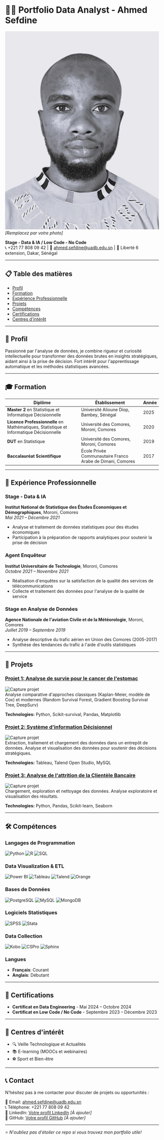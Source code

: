 # 👨‍💻 Portfolio Data Analyst - Ahmed Sefdine

![Photo de profil](photo_id.jpeg) *[Remplacez par votre photo]*

**Stage - Data & IA / Low Code - No Code**  
📞 +221 77 808 09 42 | 📧 ahmed.sefdine@uadb.edu.sn | 📍 Liberté 6 extension, Dakar, Sénégal

---

## 📋 Table des matières
- [Profil](#-profil)
- [Formation](#-formation)
- [Expérience Professionnelle](#-expérience-professionnelle)
- [Projets](#-projets)
- [Compétences](#-compétences)
- [Certifications](#-certifications)
- [Centres d'intérêt](#-centres-dintérêt)

---

## 👤 Profil

Passionné par l'analyse de données, je combine rigueur et curiosité intellectuelle pour transformer des données brutes en insights stratégiques, aidant ainsi à la prise de décision. Fort intérêt pour l'apprentissage automatique et les méthodes statistiques avancées.

---

## 🎓 Formation

| Diplôme | Établissement | Année |
|---------|---------------|-------|
| **Master 2** en Statistique et Informatique Décisionnelle | Université Alioune Diop, Bambey, Sénégal | 2025 |
| **Licence Professionnelle** en Mathématiques, Statistique et Informatique Décisionnelle | Université des Comores, Moroni, Comores | 2020 |
| **DUT** en Statistique | Université des Comores, Moroni, Comores | 2019 |
| **Baccalauréat Scientifique** | École Privée Communautaire Franco Arabe de Dimani, Comores | 2017 |

---

## 💼 Expérience Professionnelle

### Stage - Data & IA
**Institut National de Statistique des Études Économiques et Démographiques**, Moroni, Comores  
*Mai 2021 – Décembre 2021*
- Analyse et traitement de données statistiques pour des études économiques
- Participation à la préparation de rapports analytiques pour soutenir la prise de décision

### Agent Enquêteur
**Institut Universitaire de Technologie**, Moroni, Comores  
*Octobre 2021 – Novembre 2021*
- Réalisation d'enquêtes sur la satisfaction de la qualité des services de télécommunications
- Collecte et traitement des données pour l'analyse de la qualité de service

### Stage en Analyse de Données
**Agence Nationale de l'aviation Civile et de la Météorologie**, Moroni, Comores  
*Juillet 2019 – Septembre 2019*
- Analyse descriptive du trafic aérien en Union des Comores (2005-2017)
- Synthèse des tendances du trafic à l'aide d'outils statistiques

---

## 🚀 Projets

### [Projet 1: Analyse de survie pour le cancer de l'estomac](lien_vers_projet)
![Capture projet](https://via.placeholder.com/600x300.png?text=Capture+Analyse+Survie)  
Analyse comparative d'approches classiques (Kaplan-Meier, modèle de Cox) et modernes (Random Survival Forest, Gradient Boosting Survival Tree, DeepSurv)

**Technologies:** Python, Scikit-survival, Pandas, Matplotlib

### [Projet 2: Système d'information Décisionnel](lien_vers_projet)
![Capture projet](https://via.placeholder.com/600x300.png?text=Capture+SID)  
Extraction, traitement et chargement des données dans un entrepôt de données. Analyse et visualisation des données pour soutenir des décisions stratégiques.

**Technologies:** Tableau, Talend Open Studio, MySQL

### [Projet 3: Analyse de l'attrition de la Clientèle Bancaire](lien_vers_projet)
![Capture projet](https://via.placeholder.com/600x300.png?text=Capture+Attrition)  
Chargement, exploration et nettoyage des données. Analyse exploratoire et visualisation des résultats.

**Technologies:** Python, Pandas, Scikit-learn, Seaborn

---

## 🛠️ Compétences

### Langages de Programmation
![Python](https://img.shields.io/badge/Python-3776AB?style=for-the-badge&logo=python&logoColor=white)
![R](https://img.shields.io/badge/R-276DC3?style=for-the-badge&logo=r&logoColor=white)
![SQL](https://img.shields.io/badge/SQL-CC2927?style=for-the-badge&logo=microsoft-sql-server&logoColor=white)

### Data Visualization & ETL
![Power BI](https://img.shields.io/badge/Power_BI-F2C811?style=for-the-badge&logo=powerbi&logoColor=black)
![Tableau](https://img.shields.io/badge/Tableau-E97627?style=for-the-badge&logo=tableau&logoColor=white)
![Talend](https://img.shields.io/badge/Talend-FF6D70?style=for-the-badge&logo=talend&logoColor=white)
![Orange](https://img.shields.io/badge/Orange3-F78C01?style=for-the-badge)

### Bases de Données
![PostgreSQL](https://img.shields.io/badge/PostgreSQL-336791?style=for-the-badge&logo=postgresql&logoColor=white)
![MySQL](https://img.shields.io/badge/MySQL-4479A1?style=for-the-badge&logo=mysql&logoColor=white)
![MongoDB](https://img.shields.io/badge/MongoDB-47A248?style=for-the-badge&logo=mongodb&logoColor=white)

### Logiciels Statistiques
![SPSS](https://img.shields.io/badge/SPSS-CC2927?style=for-the-badge)
![Stata](https://img.shields.io/badge/Stata-1C4E87?style=for-the-badge)

### Data Collection
![Kobo](https://img.shields.io/badge/Kobo_ODK-5BBEFF?style=for-the-badge)
![CSPro](https://img.shields.io/badge/CSPro-0B8E43?style=for-the-badge)
![Sphinx](https://img.shields.io/badge/Sphinx-4B8BBE?style=for-the-badge)

### Langues
- **Français**: Courant
- **Anglais**: Débutant

---

## 📜 Certifications

- **Certificat en Data Engineering** - Mai 2024 – Octobre 2024
- **Certificat en Low Code / No Code** - Septembre 2023 – Décembre 2023

---

## 🎯 Centres d'intérêt

- 🔍 Veille Technologique et Actualités
- 📚 E-learning (MOOCs et webinaires)
- ⚽ Sport et Bien-être

---

## 📞 Contact

N'hésitez pas à me contacter pour discuter de projets ou opportunités :

📧 Email: [ahmed.sefdine@uadb.edu.sn](mailto:ahmed.sefdine@uadb.edu.sn)  
📞 Téléphone: +221 77 808 09 42  
💼 LinkedIn: [Votre profil LinkedIn](lien_linkedin) *[À ajouter]*  
🐙 GitHub: [Votre profil GitHub](lien_github) *[À ajouter]*

---

⭐ *N'oubliez pas d'étoiler ce repo si vous trouvez mon portfolio utile!*
